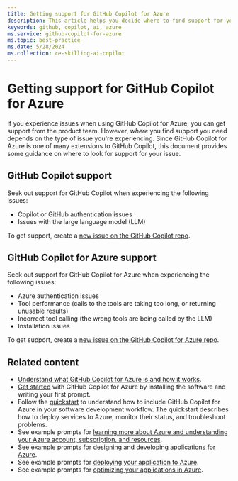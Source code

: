 ```yaml
---
title: Getting support for GitHub Copilot for Azure
description: This article helps you decide where to find support for your issue.
keywords: github, copilot, ai, azure
ms.service: github-copilot-for-azure
ms.topic: best-practice
ms.date: 5/28/2024
ms.collection: ce-skilling-ai-copilot
---
```


# Getting support for GitHub Copilot for Azure

If you experience issues when using GitHub Copilot for Azure, you can get support from the product team. However, _where_ you find support you need depends on the type of issue you're experiencing. Since GitHub Copilot for Azure is one of many extensions to GitHub Copilot, this document provides some guidance on where to look for support for your issue.

## GitHub Copilot support

Seek out support for GitHub Copilot when experiencing the following issues:

- Copilot or GitHub authentication issues
- Issues with the large language model (LLM)

To get support, create a [new issue on the GitHub Copilot repo](https://github.com/microsoft/vscode-copilot-release/issues).

## GitHub Copilot for Azure support

Seek out support for GitHub Copilot for Azure when experiencing the following issues:

- Azure authentication issues
- Tool performance (calls to the tools are taking too long, or returning unusable results)
- Incorrect tool calling (the wrong tools are being called by the LLM)
- Installation issues

To get support, create a [new issue on the GitHub Copilot for Azure repo](https://github.com/microsoft/GitHub-Copilot-for-Azure/issues).

## Related content

- [Understand what GitHub Copilot for Azure is and how it works](introduction.md).
- [Get started](get-started.md) with GitHub Copilot for Azure by installing the software and writing your first prompt.
- Follow the [quickstart](quickstart-build-deploy-applications.md) to understand how to include GitHub Copilot for Azure in your software development workflow. The quickstart describes how to deploy services to Azure, monitor their status, and troubleshoot problems.
- See example prompts for [learning more about Azure and understanding your Azure account, subscription, and resources](learn-examples.md).
- See example prompts for [designing and developing applications for Azure](design-develop-examples.md).
- See example prompts for [deploying your application to Azure](deploy-examples.md).
- See example prompts for [optimizing your applications in Azure](optimize-examples.md).

